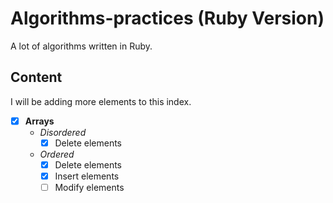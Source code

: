 # Algorithms-practices (Ruby Version)

A lot of algorithms written in Ruby.

## Content

I will be adding more elements to this index.

- [x] **Arrays**
  - *Disordered*
    - [x] Delete elements
  - *Ordered*
    - [x] Delete elements
    - [x] Insert elements
    - [ ] Modify elements
